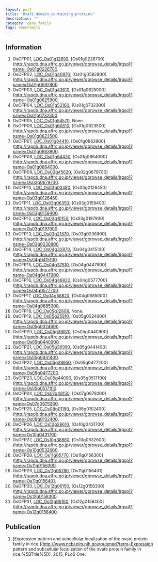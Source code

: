 ```yaml
---
layout: post
title: "OVATE-domain_containing_proteins"
description: ""
category: gene family
tags: GeneFamily
---
```


## Information
1. OsOFP01, [LOC_Os01g12690](http://rice.plantbiology.msu.edu/cgi-bin/ORF_infopage.cgi?orf=LOC_Os01g12690), [Os01g0226700](http://rapdb.dna.affrc.go.jp/viewer/gbrowse_details/irgsp1?name=Os01g0226700.
2. OsOFP02, [LOC_Os01g40970](http://rice.plantbiology.msu.edu/cgi-bin/ORF_infopage.cgi?orf=LOC_Os01g40970), [Os01g0592800](http://rapdb.dna.affrc.go.jp/viewer/gbrowse_details/irgsp1?name=Os01g0592800.
3. OsOFP03, [LOC_Os01g43610](http://rice.plantbiology.msu.edu/cgi-bin/ORF_infopage.cgi?orf=LOC_Os01g43610), [Os01g0625900](http://rapdb.dna.affrc.go.jp/viewer/gbrowse_details/irgsp1?name=Os01g0625900.
4. OsOFP04, [LOC_Os01g53160](http://rice.plantbiology.msu.edu/cgi-bin/ORF_infopage.cgi?orf=LOC_Os01g53160), [Os01g0732300](http://rapdb.dna.affrc.go.jp/viewer/gbrowse_details/irgsp1?name=Os01g0732300.
5. OsOFP05, [LOC_Os01g54570](http://rice.plantbiology.msu.edu/cgi-bin/ORF_infopage.cgi?orf=LOC_Os01g54570), None.
6. OsOFP06, [LOC_Os01g60810](http://rice.plantbiology.msu.edu/cgi-bin/ORF_infopage.cgi?orf=LOC_Os01g60810), [Os01g0823500](http://rapdb.dna.affrc.go.jp/viewer/gbrowse_details/irgsp1?name=Os01g0823500.
7. OsOFP07, [LOC_Os01g64410](http://rice.plantbiology.msu.edu/cgi-bin/ORF_infopage.cgi?orf=LOC_Os01g64410), [Os01g0863800](http://rapdb.dna.affrc.go.jp/viewer/gbrowse_details/irgsp1?name=Os01g0863800.
8. OsOFP08, [LOC_Os01g64430](http://rice.plantbiology.msu.edu/cgi-bin/ORF_infopage.cgi?orf=LOC_Os01g64430), [Os01g0864000](http://rapdb.dna.affrc.go.jp/viewer/gbrowse_details/irgsp1?name=Os01g0864000.
9. OsOFP09, [LOC_Os02g45620](http://rice.plantbiology.msu.edu/cgi-bin/ORF_infopage.cgi?orf=LOC_Os02g45620), [Os02g0679700](http://rapdb.dna.affrc.go.jp/viewer/gbrowse_details/irgsp1?name=Os02g0679700.
10. OsOFP10, [LOC_Os03g03480](http://rice.plantbiology.msu.edu/cgi-bin/ORF_infopage.cgi?orf=LOC_Os03g03480), [Os03g0126450](http://rapdb.dna.affrc.go.jp/viewer/gbrowse_details/irgsp1?name=Os03g0126450.
11. OsOFP11, [LOC_Os03g06350](http://rice.plantbiology.msu.edu/cgi-bin/ORF_infopage.cgi?orf=LOC_Os03g06350), [Os03g0159400](http://rapdb.dna.affrc.go.jp/viewer/gbrowse_details/irgsp1?name=Os03g0159400.
12. OsOFP12, [LOC_Os03g10150](http://rice.plantbiology.msu.edu/cgi-bin/ORF_infopage.cgi?orf=LOC_Os03g10150), [Os03g0197900](http://rapdb.dna.affrc.go.jp/viewer/gbrowse_details/irgsp1?name=Os03g0197900.
13. OsOFP13, [LOC_Os03g21870](http://rice.plantbiology.msu.edu/cgi-bin/ORF_infopage.cgi?orf=LOC_Os03g21870), [Os03g0336900](http://rapdb.dna.affrc.go.jp/viewer/gbrowse_details/irgsp1?name=Os03g0336900.
14. OsOFP14, [LOC_Os04g33870](http://rice.plantbiology.msu.edu/cgi-bin/ORF_infopage.cgi?orf=LOC_Os04g33870), [Os04g0415100](http://rapdb.dna.affrc.go.jp/viewer/gbrowse_details/irgsp1?name=Os04g0415100.
15. OsOFP15, [LOC_Os04g37510](http://rice.plantbiology.msu.edu/cgi-bin/ORF_infopage.cgi?orf=LOC_Os04g37510), [Os04g0447900](http://rapdb.dna.affrc.go.jp/viewer/gbrowse_details/irgsp1?name=Os04g0447900.
16. OsOFP16, [LOC_Os04g48830](http://rice.plantbiology.msu.edu/cgi-bin/ORF_infopage.cgi?orf=LOC_Os04g48830), [Os04g0577700](http://rapdb.dna.affrc.go.jp/viewer/gbrowse_details/irgsp1?name=Os04g0577700.
17. OsOFP17, [LOC_Os04g58820](http://rice.plantbiology.msu.edu/cgi-bin/ORF_infopage.cgi?orf=LOC_Os04g58820), [Os04g0685000](http://rapdb.dna.affrc.go.jp/viewer/gbrowse_details/irgsp1?name=Os04g0685000.
18. OsOFP18, [LOC_Os05g12808](http://rice.plantbiology.msu.edu/cgi-bin/ORF_infopage.cgi?orf=LOC_Os05g12808), None.
19. OsOFP19, [LOC_Os05g25910](http://rice.plantbiology.msu.edu/cgi-bin/ORF_infopage.cgi?orf=LOC_Os05g25910), [Os05g0324600](http://rapdb.dna.affrc.go.jp/viewer/gbrowse_details/irgsp1?name=Os05g0324600.
20. OsOFP20, [LOC_Os05g36970](http://rice.plantbiology.msu.edu/cgi-bin/ORF_infopage.cgi?orf=LOC_Os05g36970), [Os05g0440900](http://rapdb.dna.affrc.go.jp/viewer/gbrowse_details/irgsp1?name=Os05g0440900.
21. OsOFP21, [LOC_Os05g36990](http://rice.plantbiology.msu.edu/cgi-bin/ORF_infopage.cgi?orf=LOC_Os05g36990), [Os05g0441400](http://rapdb.dna.affrc.go.jp/viewer/gbrowse_details/irgsp1?name=Os05g0441400.
22. OsOFP22, [LOC_Os05g39950](http://rice.plantbiology.msu.edu/cgi-bin/ORF_infopage.cgi?orf=LOC_Os05g39950), [Os05g0477200](http://rapdb.dna.affrc.go.jp/viewer/gbrowse_details/irgsp1?name=Os05g0477200.
23. OsOFP23, [LOC_Os05g44090](http://rice.plantbiology.msu.edu/cgi-bin/ORF_infopage.cgi?orf=LOC_Os05g44090), [Os05g0517100](http://rapdb.dna.affrc.go.jp/viewer/gbrowse_details/irgsp1?name=Os05g0517100.
24. OsOFP24, [LOC_Os07g48150](http://rice.plantbiology.msu.edu/cgi-bin/ORF_infopage.cgi?orf=LOC_Os07g48150), [Os07g0679200](http://rapdb.dna.affrc.go.jp/viewer/gbrowse_details/irgsp1?name=Os07g0679200.
25. OsOFP25, [LOC_Os08g01190](http://rice.plantbiology.msu.edu/cgi-bin/ORF_infopage.cgi?orf=LOC_Os08g01190), [Os08g0102400](http://rapdb.dna.affrc.go.jp/viewer/gbrowse_details/irgsp1?name=Os08g0102400.
26. OsOFP26, [LOC_Os10g29610](http://rice.plantbiology.msu.edu/cgi-bin/ORF_infopage.cgi?orf=LOC_Os10g29610), [Os10g0431700](http://rapdb.dna.affrc.go.jp/viewer/gbrowse_details/irgsp1?name=Os10g0431700.
27. OsOFP27, [LOC_Os10g38880](http://rice.plantbiology.msu.edu/cgi-bin/ORF_infopage.cgi?orf=LOC_Os10g38880), [Os10g0532600](http://rapdb.dna.affrc.go.jp/viewer/gbrowse_details/irgsp1?name=Os10g0532600.
28. OsOFP28, [LOC_Os11g05770](http://rice.plantbiology.msu.edu/cgi-bin/ORF_infopage.cgi?orf=LOC_Os11g05770), [Os11g0156300](http://rapdb.dna.affrc.go.jp/viewer/gbrowse_details/irgsp1?name=Os11g0156300.
29. OsOFP29, [LOC_Os11g05780](http://rice.plantbiology.msu.edu/cgi-bin/ORF_infopage.cgi?orf=LOC_Os11g05780), [Os11g0156401](http://rapdb.dna.affrc.go.jp/viewer/gbrowse_details/irgsp1?name=Os11g0156401.
30. OsOFP30, [LOC_Os12g06150](http://rice.plantbiology.msu.edu/cgi-bin/ORF_infopage.cgi?orf=LOC_Os12g06150), [Os12g0158300](http://rapdb.dna.affrc.go.jp/viewer/gbrowse_details/irgsp1?name=Os12g0158300.
31. OsOFP31, [LOC_Os12g06160](http://rice.plantbiology.msu.edu/cgi-bin/ORF_infopage.cgi?orf=LOC_Os12g06160), [Os12g0158400](http://rapdb.dna.affrc.go.jp/viewer/gbrowse_details/irgsp1?name=Os12g0158400.

## Publication
1. [Expression pattern and subcellular localization of the ovate protein family in rice.](http://www.ncbi.nlm.nih.gov/pubmed?term=Expression pattern and subcellular localization of the ovate protein family in rice.%5BTitle%5D), 2015, PLoS One.


